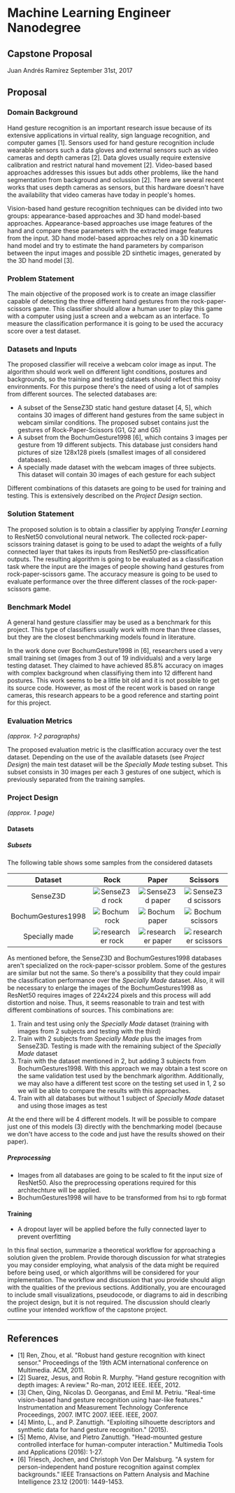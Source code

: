# Machine Learning Engineer Nanodegree
## Capstone Proposal
Juan Andrés Ramírez
September 31st, 2017

## Proposal

### Domain Background

Hand gesture recognition is an important research issue because of its extensive applications in virtual reality, sign language recognition, and computer games [1]. Sensors used for hand gesture recognition include wearable sensors such a data gloves and external sensors such as video cameras and depth cameras [2]. Data gloves usually require extensive calibration and restrict natural hand movement [2]. Video-based based approaches addresses this issues but adds other problems, like the hand segmentation from background and oclussion [2]. There are several recent works that uses depth cameras as sensors, but this hardware doesn't have the availability that video cameras have today in people's homes.

Vision-based hand gesture recognition techniques can be divided into two groups: appearance-based approaches and 3D hand model-based approaches. Appearance-based approaches use image features of the hand and compare these parameters with the extracted image features from the input. 3D hand model-based approaches rely on a 3D kinematic hand model and try to estimate the hand parameters by comparison between the input images and
possible 2D sinthetic images, generated by the 3D hand model [3].


### Problem Statement

The main objective of the proposed work is to create an image classifier capable of detecting the three different hand gestures from the rock-paper-scissors game. This classifier should allow a human user to play this game with a computer using just a screen and a webcam as an interface. To measure the classification performance it is going to be used the accuracy score over a test dataset.

### Datasets and Inputs

The proposed classifier will receive a webcam color image as input. The algorithm should work well on different light conditions, postures and backgrounds, so the training and testing datasets should reflect this noisy environments. For this purpose there's the need of using a lot of samples from different sources. The selected databases are:
* A subset of the SenseZ3D static hand gesture dataset [4, 5], which contains 30 images of different hand gestures from the same subject in webcam similar conditions. The proposed subset contains just the gestures of Rock-Paper-Scissors (G1, G2 and G5)
* A subset from the BochumGesture1998 [6], which contains 3 images per gesture from 19 different subjects. This database just considers hand pictures of size 128x128 pixels (smallest images of all considered databases).
* A specially made dataset with the webcam images of three subjects. This dataset will contain 30 images of each gesture for each subject

Different combinations of this datasets are going to be used for training and testing. This is extensively described on the *Project Design* section.

### Solution Statement

The proposed solution is to obtain a classifier by applying *Transfer Learning* to ResNet50 convolutional neural network. The collected rock-paper-scissors training dataset is going to be used to adapt the weights of a fully connected layer that takes its inputs from ResNet50 pre-classification outputs. The resulting algorithm is going to be evaluated as a classification task where the input are the images of people showing hand gestures from rock-paper-scissors game. The accuracy measure is going to be used to evaluate performance over the three different classes of the rock-paper-scissors game.

### Benchmark Model

A general hand gesture classifier may be used as a benchmark for this project. This type of classifiers usually work with more than three classes, but they are the closest benchmarking models found in literature.

In the work done over BochumGesture1998 in [6], researchers used a very small training set (images from 3 out of 19 individuals) and a very large testing dataset. They claimed to have achieved 85.8% accuracy on images with complex background when classifiying them into 12 different hand postures. This work seems to be a little bit old and it is not possible to get its source code. However, as most of the recent work is based on range cameras, this research appears to be a good reference and starting point for this project.

### Evaluation Metrics
_(approx. 1-2 paragraphs)_

The proposed evaluation metric is the clasiffication accuracy over the test dataset. Depending on the use of the available datasets (see *Project Design*) the main test dataset will be the *Specially Made* testing subset. This subset consists in 30 images per each 3 gestures of one subject, which is previously separated from the training samples.

### Project Design
_(approx. 1 page)_

#### Datasets

##### Subsets

The following table shows some samples from the considered datasets

|Dataset| Rock        | Paper           | Scissors  |
|:----------:|:-------------:|:-------------:|:-----:|
|SenseZ3D|![SenseZ3d rock](https://s3-us-west-2.amazonaws.com/mtcapps/mlcapstone/images/rock.png)|![SenseZ3d paper](https://s3-us-west-2.amazonaws.com/mtcapps/mlcapstone/images/paper.png)|![SenseZ3d scissors](https://s3-us-west-2.amazonaws.com/mtcapps/mlcapstone/images/scissors.png)
|BochumGestures1998|![Bochum rock](https://s3-us-west-2.amazonaws.com/mtcapps/mlcapstone/images/carstenk01c00R.png)|![Bochum paper](https://s3-us-west-2.amazonaws.com/mtcapps/mlcapstone/images/carstenk03c00R.png)|![Bochum scissors](https://s3-us-west-2.amazonaws.com/mtcapps/mlcapstone/images/rashidm11c00R.png)|
|Specially made| ![researcher rock](https://s3-us-west-2.amazonaws.com/mtcapps/mlcapstone/images/WIN_20170914_16_43_28_Pro.jpg)      | ![researcher paper](https://s3-us-west-2.amazonaws.com/mtcapps/mlcapstone/images/WIN_20170914_16_43_43_Pro.jpg) | ![researcher scissors](https://s3-us-west-2.amazonaws.com/mtcapps/mlcapstone/images/WIN_20170914_16_43_38_Pro.jpg) |

As mentioned before, the SenseZ3D and BochumGestures1998 databases aren't specialized on the rock-paper-scissor problem. Some of the gestures are similar but not the same. So there's a possibility that they could impair the classification performance over the *Specially Made* dataset. Also, it will be necessary to enlarge the images of the BochumGestures1998 as ResNet50 requires images of 224x224 pixels and this process will add distortion and noise. Thus, it seems reasonable to train and test with different combinations of sources. This combinations are:
1. Train and test using only the *Specially Made* dataset (training with images from 2 subjects and testing with the third)
2. Train with 2 subjects from *Specially Made* plus the images from SenseZ3D. Testing is made with the remaining subject of the *Specially Made* dataset
3. Train with the dataset mentioned in 2, but adding 3 subjects from BochumGestures1998. With this approach we may obtain a test score on the same validation test used by the benchmark algorithm. Additionally, we may also have a different test score on the testing set used in 1, 2 so we will be able to compare the results with this approaches.
4. Train with all databases but without 1 subject of *Specially Made* dataset and using those images as test

At the end there will be 4 different models. It will be possible to compare just one of this models (3) directly with the benchmarking model (because we don't have access to the code and just have the results showed on their paper).

##### Preprocessing

* Images from all databases are going to be scaled to fit the input size of ResNet50. Also the preprocessing operations required for this architechture will be applied.
* BochumGestures1998 will have to be transformed from hsi to rgb format

#### Training

* A dropout layer will be applied before the fully connected layer to prevent overfitting



In this final section, summarize a theoretical workflow for approaching a solution given the problem. Provide thorough discussion for what strategies you may consider employing, what analysis of the data might be required before being used, or which algorithms will be considered for your implementation. The workflow and discussion that you provide should align with the qualities of the previous sections. Additionally, you are encouraged to include small visualizations, pseudocode, or diagrams to aid in describing the project design, but it is not required. The discussion should clearly outline your intended workflow of the capstone project.

-----------

## References
* [1] Ren, Zhou, et al. "Robust hand gesture recognition with kinect sensor." Proceedings of the 19th ACM international conference on Multimedia. ACM, 2011.
* [2] Suarez, Jesus, and Robin R. Murphy. "Hand gesture recognition with depth images: A review." Ro-man, 2012 IEEE. IEEE, 2012.
* [3] Chen, Qing, Nicolas D. Georganas, and Emil M. Petriu. "Real-time vision-based hand gesture recognition using haar-like features." Instrumentation and Measurement Technology Conference Proceedings, 2007. IMTC 2007. IEEE. IEEE, 2007.
* [4] Minto, L., and P. Zanuttigh. "Exploiting silhouette descriptors and synthetic data for hand gesture recognition." (2015).
* [5] Memo, Alvise, and Pietro Zanuttigh. "Head-mounted gesture controlled interface for human-computer interaction." Multimedia Tools and Applications (2016): 1-27.
* [6] Triesch, Jochen, and Christoph Von Der Malsburg. "A system for person-independent hand posture recognition against complex backgrounds." IEEE Transactions on Pattern Analysis and Machine Intelligence 23.12 (2001): 1449-1453.